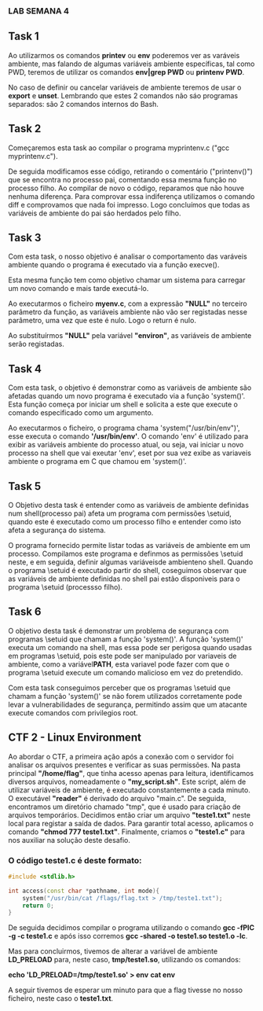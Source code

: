 ### LAB SEMANA 4

## Task 1

Ao utilizarmos os comandos <b>printev</b> ou <b>env</b> poderemos ver as varáveis ambiente, mas falando de algumas variáveis ambiente específicas, tal como PWD, teremos de utilizar os comandos <b>env|grep PWD</b> ou <b>printenv PWD</b>.

No caso de definir ou cancelar variáveis ​​de ambiente teremos de usar o <b>export</b> e <b>unset</b>. Lembrando que estes 2 comandos não sáo programas separados: são 2 comandos internos do Bash.


## Task 2

Começaremos esta task ao compilar o programa myprintenv.c ("gcc myprintenv.c").

De seguida modificamos esse código, retirando o comentário ("printenv()") que se encontra no processo pai, comentando essa mesma função no processo filho.
Ao compilar de novo o código, reparamos que não houve nenhuma diferença. Para comprovar essa indiferença utilizamos o comando diff e comprovamos que nada foi impresso. 
Logo concluímos que todas as variáveis de ambiente do pai sáo herdados pelo filho.

## Task 3

Com esta task, o nosso objetivo é analisar o comportamento das varáveis ambiente quando o programa é executado via a função execve().

Esta mesma função tem como objetivo chamar um sistema para carregar um novo comando e mais tarde executá-lo. 

Ao executarmos o ficheiro <b>myenv.c</b>, com a expressão <b>"NULL"</b> no terceiro parâmetro da função, as variáveis ambiente não vão ser registadas nesse parâmetro, uma vez que este é nulo. Logo o return é nulo.

Ao substituírmos <b>"NULL"</b> pela variável <b>"environ"</b>, as variáveis de ambiente serão registadas.

## Task 4

Com esta task, o objetivo é demonstrar como as variáveis de ambiente são afetadas quando um novo programa é executado via a função 'system()'. Esta função começa por iniciar um shell e solicita a este que execute o comando especificado como um argumento.

Ao executarmos o ficheiro, o programa chama 'system("/usr/bin/env")', esse executa o comando <b>'/usr/bin/env'</b>. O comando 'env' é utilizado para exibir as variáveis ambiente do processo atual, ou seja, vai iniciar u novo processo na shell que vai exeutar 'env', eset por sua vez exibe as variaveis ambiente o programa em C que chamou em 'system()'.

## Task 5

O Objetivo desta task é entender como as variáveis de ambiente definidas num shell(processo pai) afeta um programa com permissões \setuid, quando este é executado como um processo filho e entender como isto afeta a segurança do sistema.

O programa fornecido permite listar todas as variáveis de ambiente em um processo. Compilamos este programa e definmos as permissões \setuid neste, e em seguida, definir algumas variáveisde ambienteno shell. Quando o programa \setuid é executado  partir do shell, coseguimos observar que as variáveis de ambiente definidas no shell pai estão disponiveis para o programa \setuid (processso filho).
 
## Task 6

O objetivo desta task é demonstrar um problema de segurança com programas \setuid que chamam a função 'system()'. A função 'system()' executa um comando na shell, mas essa pode ser perigosa quando usadas em programas \setuid, pois este pode ser manipulado por variaveis de ambiente, como a variável<b>PATH</b>, esta variavel pode fazer com que o programa \setuid execute um comando malicioso em vez do pretendido.

Com esta task conseguimos perceber que os programas \setuid que chamam a função 'system()' se não forem utilizados corretamente pode levar a vulnerabilidades de segurança, permitindo assim que um atacante execute comandos com privilegios root.



## CTF 2 - Linux Environment

Ao abordar o CTF, a primeira ação após a conexão com o servidor foi analisar os arquivos presentes e verificar as suas permissões. Na pasta principal <b>"/home/flag"</b>, que tinha acesso apenas para leitura, identificamos diversos arquivos, nomeadamente o <b>"my_script.sh"</b>. Este script, além de utilizar variáveis de ambiente, é executado constantemente a cada minuto. O executável <b>"reader"</b> é derivado do arquivo "main.c". De seguida, encontramos um diretório chamado "tmp", que é usado para criação de arquivos temporários. Decidimos então criar um arquivo <b>"teste1.txt"</b> neste local para registar a saída de dados. Para garantir total acesso, aplicamos o comando <b>"chmod 777 teste1.txt"</b>. Finalmente, criamos o <b>"teste1.c"</b> para nos auxiliar na solução deste desafio.

### O código <b>teste1.c</b> é deste formato:

```c++
#include <stdlib.h>

int access(const char *pathname, int mode){
    system("/usr/bin/cat /flags/flag.txt > /tmp/teste1.txt");
    return 0;
} 
```

De seguida decidimos compilar o programa utilizando o comando <b>gcc -fPIC -g -c teste1.c</b> e após isso corremos <b>gcc -shared -o teste1.so teste1.o -lc</b>.

Mas para concluirmos, tivemos de alterar a variável de ambiente <b>LD_PRELOAD</b> para, neste caso, <b>tmp/teste1.so</b>, utilizando os comandos:

<b>echo 'LD_PRELOAD=/tmp/teste1.so' > env</b>
<b>cat env</b>

A seguir tivemos de esperar um minuto para que a flag tivesse no nosso ficheiro, neste caso o <b>teste1.txt</b>.